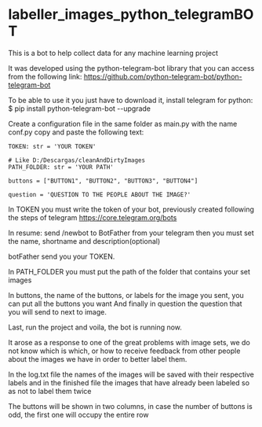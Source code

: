 # labeller_images_python_telegramBOT

This is a bot to help collect data for any machine learning project

It was developed using the python-telegram-bot library that you can access from the following link: https://github.com/python-telegram-bot/python-telegram-bot

To be able to use it you just have to download it, install telegram for python:
$ pip install python-telegram-bot --upgrade

Create a configuration file in the same folder as main.py with the name conf.py
copy and paste the following text:

    TOKEN: str = 'YOUR TOKEN'

    # Like D:/Descargas/cleanAndDirtyImages
    PATH_FOLDER: str = 'YOUR PATH'
    
    buttons = ["BUTTON1", "BUTTON2", "BUTTON3", "BUTTON4"]
    
    question = 'QUESTION TO THE PEOPLE ABOUT THE IMAGE?'

In TOKEN you must write the token of your bot, previously created following the steps of telegram
https://core.telegram.org/bots

  In resume:
  send /newbot to BotFather from your telegram
  then you must set the name, shortname and description(optional)
  
  botFather send you your TOKEN.
  
In PATH_FOLDER you must put the path of the folder that contains your set images

In buttons, the name of the buttons, or labels for the image you sent, you can put all the buttons you want
And finally in question the question that you will send to next to image.

Last, run the project and voila, the bot is running now.

It arose as a response to one of the great problems with image sets, we do not know which is which, or how to receive feedback from other people about the images we have in order to better label them.

In the log.txt file the names of the images will be saved with their respective labels and in the finished file the images that have already been labeled so as not to label them twice

The buttons will be shown in two columns, in case the number of buttons is odd, the first one will occupy the entire row

